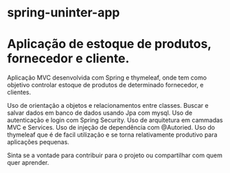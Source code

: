 # spring-uninter-app

# Aplicação de estoque de produtos, fornecedor e cliente.

Aplicação MVC desenvolvida com Spring e thymeleaf, onde tem como objetivo controlar estoque de produtos de determinado fornecedor, e clientes.


Uso de orientação a objetos e relacionamentos entre classes.
Buscar e salvar dados em banco de dados usando Jpa com mysql.
Uso de autenticação e login com Spring Security.
Uso de arquitetura em cammadas MVC e Services.
Uso de injeção de dependência com @Autoried.
Uso do thymeleaf que é de facil utilização e se torna relativamente produtivo para aplicações pequenas.

Sinta se a vontade para contribuir para o projeto ou compartilhar com quem quer aprender.
